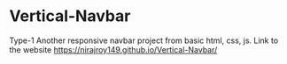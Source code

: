 # Vertical-Navbar
Type-1
Another responsive navbar project from basic html, css, js.
Link to the website  https://nirajroy149.github.io/Vertical-Navbar/
